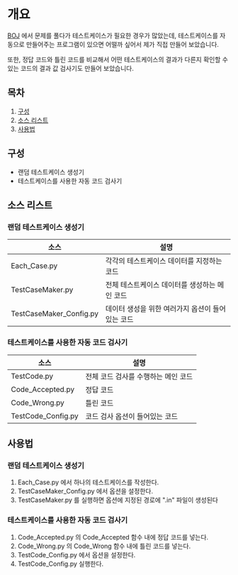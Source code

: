 # 개요

[BOJ](https://www.acmicpc.net/) 에서 문제를 풀다가 테스트케이스가 필요한 경우가 많았는데, 테스트케이스를 자동으로 만들어주는 프로그램이 있으면 어떨까 싶어서 제가 직접 만들어 보았습니다.

또한, 정답 코드와 틀린 코드를 비교해서 어떤 테스트케이스의 결과가 다른지 확인할 수 있는 코드의 결과 값 검사기도 만들어 보았습니다.

## 목차

1. [구성](#구성)
2. [소스 리스트](#소스-리스트)
3. [사용법](#사용법)

## 구성

- 랜덤 테스트케이스 생성기
- 테스트케이스를 사용한 자동 코드 검사기

## 소스 리스트

### 랜덤 테스트케이스 생성기

| 소스 | 설명 |
|---|---|
| Each_Case.py | 각각의 테스트케이스 데이터를 지정하는 코드 |
| TestCaseMaker.py | 전체 테스트케이스 데이터를 생성하는 메인 코드 |
| TestCaseMaker_Config.py | 데이터 생성을 위한 여러가지 옵션이 들어있는 코드 |

### 테스트케이스를 사용한 자동 코드 검사기

| 소스 | 설명 |
|---|---|
| TestCode.py | 전체 코드 검사를 수행하는 메인 코드 |
| Code_Accepted.py | 정답 코드 |
| Code_Wrong.py | 틀린 코드 |
| TestCode_Config.py | 코드 검사 옵션이 들어있는 코드 |

## 사용법

### 랜덤 테스트케이스 생성기

1. Each_Case.py 에서 하나의 테스트케이스를 작성한다.
2. TestCaseMaker_Config.py 에서 옵션을 설정한다.
3. TestCaseMaker.py 를 실행하면 옵션에 지정된 경로에 ".in" 파일이 생성된다

### 테스트케이스를 사용한 자동 코드 검사기

1. Code_Accepted.py 의 Code_Accepted 함수 내에 정답 코드를 넣는다.
2. Code_Wrong.py 의 Code_Wrong 함수 내에 틀린 코드를 넣는다.
3. TestCode_Config.py 에서 옵션을 설정한다.
4. TestCode_Config.py 실행한다.
